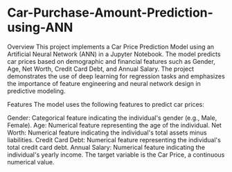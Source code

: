# Car-Purchase-Amount-Prediction-using-ANN

Overview
This project implements a Car Price Prediction Model using an Artificial Neural Network (ANN) in a Jupyter Notebook. The model predicts car prices based on demographic and financial features such as Gender, Age, Net Worth, Credit Card Debt, and Annual Salary. The project demonstrates the use of deep learning for regression tasks and emphasizes the importance of feature engineering and neural network design in predictive modeling.

Features
The model uses the following features to predict car prices:

Gender: Categorical feature indicating the individual's gender (e.g., Male, Female).
Age: Numerical feature representing the age of the individual.
Net Worth: Numerical feature indicating the individual's total assets minus liabilities.
Credit Card Debt: Numerical feature representing the individual's total credit card debt.
Annual Salary: Numerical feature indicating the individual's yearly income.
The target variable is the Car Price, a continuous numerical value.
